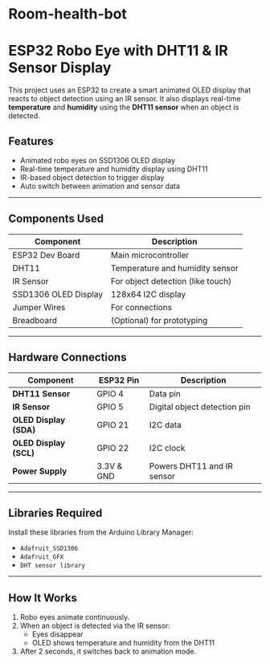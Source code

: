 # Room-health-bot
#  ESP32 Robo Eye with DHT11 & IR Sensor Display

This project uses an ESP32 to create a smart animated OLED display that reacts to object detection using an IR sensor. It also displays real-time **temperature** and **humidity** using the **DHT11 sensor** when an object is detected.

##  Features

-  Animated robo eyes on SSD1306 OLED display
-  Real-time temperature and humidity display using DHT11
-  IR-based object detection to trigger display
-  Auto switch between animation and sensor data

---

##  Components Used

| Component            | Description                          |
|---------------------|--------------------------------------|
| ESP32 Dev Board     | Main microcontroller                 |
| DHT11               | Temperature and humidity sensor      |
| IR Sensor           | For object detection (like touch)    |
| SSD1306 OLED Display| 128x64 I2C display                   |
| Jumper Wires        | For connections                      |
| Breadboard          | (Optional) for prototyping           |

---

##  Hardware Connections

| Component               | ESP32 Pin  | Description                           |
|------------------------|------------|---------------------------------------|
| **DHT11 Sensor**       | GPIO 4     | Data pin                              |
| **IR Sensor**          | GPIO 5     | Digital object detection pin          |
| **OLED Display (SDA)** | GPIO 21    | I2C data                              |
| **OLED Display (SCL)** | GPIO 22    | I2C clock                             |
| **Power Supply**       | 3.3V & GND | Powers DHT11 and IR sensor            |

---

##  Libraries Required

Install these libraries from the Arduino Library Manager:

- `Adafruit_SSD1306`
- `Adafruit_GFX`
- `DHT sensor library`

---

##  How It Works

1. Robo eyes animate continuously.
2. When an object is detected via the IR sensor:
   - Eyes disappear
   - OLED shows temperature and humidity from the DHT11
3. After 2 seconds, it switches back to animation mode.



